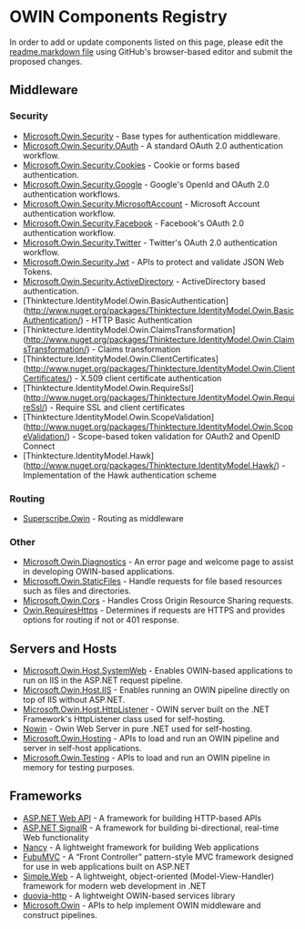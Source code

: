 # OWIN Components Registry
In order to add or update components listed on this page, please edit the [readme.markdown file](https://github.com/owin-middleware/Registry/blob/master/readme.markdown) using GitHub's browser-based editor and submit the proposed changes. 

## Middleware

### Security
* [Microsoft.Owin.Security](http://www.nuget.org/packages/Microsoft.Owin.Security/) - Base types for authentication middleware.
* [Microsoft.Owin.Security.OAuth](http://www.nuget.org/packages/Microsoft.Owin.Security.OAuth/) - A standard OAuth 2.0 authentication workflow.
* [Microsoft.Owin.Security.Cookies](http://www.nuget.org/packages/Microsoft.Owin.Security.Cookies/) - Cookie or forms based authentication.
* [Microsoft.Owin.Security.Google](http://www.nuget.org/packages/Microsoft.Owin.Security.Google/) - Google's OpenId and OAuth 2.0 authentication workflows.
* [Microsoft.Owin.Security.MicrosoftAccount](http://www.nuget.org/packages/Microsoft.Owin.Security.MicrosoftAccount/) - Microsoft Account authentication workflow.
* [Microsoft.Owin.Security.Facebook](http://www.nuget.org/packages/Microsoft.Owin.Security.Facebook/) - Facebook's OAuth 2.0 authentication workflow.
* [Microsoft.Owin.Security.Twitter](http://www.nuget.org/packages/Microsoft.Owin.Security.Twitter/) - Twitter's OAuth 2.0 authentication workflow.
* [Microsoft.Owin.Security.Jwt](http://www.nuget.org/packages/Microsoft.Owin.Security.Jwt/) - APIs to protect and validate JSON Web Tokens.
* [Microsoft.Owin.Security.ActiveDirectory](http://www.nuget.org/packages/Microsoft.Owin.Security.ActiveDirectory/) - ActiveDirectory based authentication.
* [Thinktecture.IdentityModel.Owin.BasicAuthentication] (http://www.nuget.org/packages/Thinktecture.IdentityModel.Owin.BasicAuthentication/) - HTTP Basic Authentication
* [Thinktecture.IdentityModel.Owin.ClaimsTransformation] (http://www.nuget.org/packages/Thinktecture.IdentityModel.Owin.ClaimsTransformation/) - Claims transformation
* [Thinktecture.IdentityModel.Owin.ClientCertificates] (http://www.nuget.org/packages/Thinktecture.IdentityModel.Owin.ClientCertificates/) - X.509 client certificate authentication
* [Thinktecture.IdentityModel.Owin.RequireSsl] (http://www.nuget.org/packages/Thinktecture.IdentityModel.Owin.RequireSsl/) - Require SSL and client certificates
* [Thinktecture.IdentityModel.Owin.ScopeValidation] (http://www.nuget.org/packages/Thinktecture.IdentityModel.Owin.ScopeValidation/) - Scope-based token validation for OAuth2 and OpenID Connect
* [Thinktecture.IdentityModel.Hawk] (http://www.nuget.org/packages/Thinktecture.IdentityModel.Hawk/) - Implementation of the Hawk authentication scheme


### Routing
* [Superscribe.Owin](http://superscribe.org/) - Routing as middleware

### Other
* [Microsoft.Owin.Diagnostics](http://www.nuget.org/packages/Microsoft.Owin.Diagnostics/) - An error page and welcome page to assist in developing OWIN-based applications.
* [Microsoft.Owin.StaticFiles](http://www.nuget.org/packages/Microsoft.Owin.StaticFiles/) - Handle requests for file based resources such as files and directories.
* [Microsoft.Owin.Cors](http://www.nuget.org/packages/Microsoft.Owin.Cors/) - Handles Cross Origin Resource Sharing requests.
* [Owin.RequiresHttps](https://www.nuget.org/packages/Owin.RequiresHttps/]) - Determines if requests are HTTPS and provides options for routing if not or 401 response.
 
## Servers and Hosts
* [Microsoft.Owin.Host.SystemWeb](http://www.nuget.org/packages/Microsoft.Owin.Host.SystemWeb/) - Enables OWIN-based applications to run on IIS in the ASP.NET request pipeline.
* [Microsoft.Owin.Host.IIS](http://www.nuget.org/packages/Microsoft.Owin.Host.IIS/) - Enables running an OWIN pipeline directly on top of IIS without ASP.NET.
* [Microsoft.Owin.Host.HttpListener](http://www.nuget.org/packages/Microsoft.Owin.Host.HttpListener/) - OWIN server built on the .NET Framework's HttpListener class used for self-hosting.
* [Nowin](https://github.com/Bobris/Nowin) - Owin Web Server in pure .NET used for self-hosting.
* [Microsoft.Owin.Hosting](http://www.nuget.org/packages/Microsoft.Owin.Hosting/) - APIs to load and run an OWIN pipeline and server in self-host applications.
* [Microsoft.Owin.Testing](http://www.nuget.org/packages/Microsoft.Owin.Testing/) - APIs to load and run an OWIN pipeline in memory for testing purposes.

## Frameworks
* [ASP.NET Web API](http://www.asp.net/web-api) - A framework for building HTTP-based APIs
* [ASP.NET SignalR](http://www.asp.net/signalr) - A framework for building bi-directional, real-time Web functionality
* [Nancy](http://nancyfx.org) - A lightweight framework for building Web applications
* [FubuMVC](http://mvc.fubu-project.org) - A “Front Controller” pattern-style MVC framework designed for use in web applications built on ASP.NET
* [Simple.Web](https://github.com/markrendle/Simple.Web) - A lightweight, object-oriented (Model-View-Handler) framework for modern web development in .NET
* [duovia-http](https://github.com/duovia/duovia-http) - A lightweight OWIN-based services library
* [Microsoft.Owin](http://www.nuget.org/packages/Microsoft.Owin/) - APIs to help implement OWIN middleware and construct pipelines.

